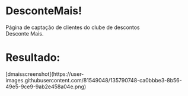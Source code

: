 # DesconteMais!
 <p>
  Página de captação de clientes do clube de descontos <br>
  Desconte Mais.
</p>
<h1>Resultado: </h1>
[dmaisscreenshot](https://user-images.githubusercontent.com/81549048/135790748-ca0bbbe3-8b56-49e5-9ce9-9ab2e458a04e.png)
